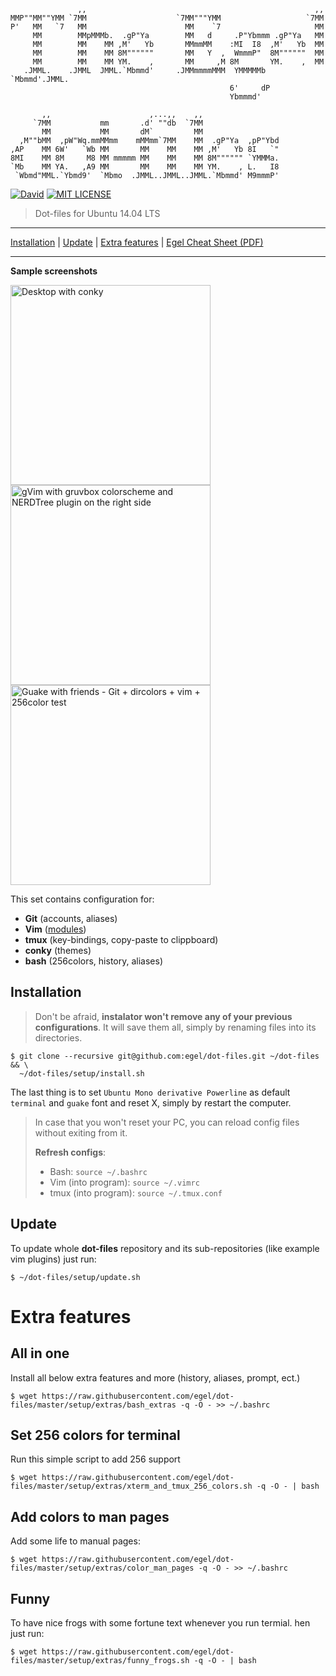                    ,,                                                   ,,
    MMP""MM""YMM `7MM                    `7MM"""YMM                   `7MM
    P'   MM   `7   MM                      MM    `7                     MM
         MM        MMpMMMb.  .gP"Ya        MM   d     .P"Ybmmm .gP"Ya   MM
         MM        MM    MM ,M'   Yb       MMmmMM    :MI  I8  ,M'   Yb  MM
         MM        MM    MM 8M""""""       MM   Y  ,  WmmmP"  8M""""""  MM
         MM        MM    MM YM.    ,       MM     ,M 8M       YM.    ,  MM
       .JMML.    .JMML  JMML.`Mbmmd'     .JMMmmmmMMM  YMMMMMb  `Mbmmd'.JMML.
                                                     6'     dP
                                                     Ybmmmd'

           ,,                      ,...,,    ,,
         `7MM           mm       .d' ""db  `7MM
           MM           MM       dM`         MM
      ,M""bMM  ,pW"Wq.mmMMmm    mMMmm`7MM    MM  .gP"Ya  ,pP"Ybd
    ,AP    MM 6W'   `Wb MM       MM    MM    MM ,M'   Yb 8I   `"
    8MI    MM 8M     M8 MM mmmmm MM    MM    MM 8M"""""" `YMMMa.
    `Mb    MM YA.   ,A9 MM       MM    MM    MM YM.    , L.   I8
     `Wbmd"MML.`Ybmd9'  `Mbmo  .JMML..JMML..JMML.`Mbmmd' M9mmmP'


[![David](https://img.shields.io/david/strongloop/express.svg?style=flat-square)]()
[![MIT LICENSE](http://img.shields.io/badge/license-MIT-yellowgreen.svg?style=flat-square)](https://github.com/egel/dot-files/blob/master/LICENSE)


> Dot-files for Ubuntu 14.04 LTS

* * *
[Installation](#installation) | [Update](#update) | [Extra features](#extra-features) | [Egel Cheat Sheet (PDF)](http://bit.ly/1wqcChS)
* * *


**Sample screenshots**

<img src="http://i.imgur.com/hwi7ia0.png" title="Desktop with conky" width="320" />
<img src="http://i.imgur.com/4l1A7rP.png" title="gVim with gruvbox colorscheme and NERDTree plugin on the right side" width="320" />
<img src="http://i.imgur.com/Z48dPBU.png" title="Guake with friends - Git + dircolors + vim + 256color test" width="320" />

This set contains configuration for:

  - **Git** (accounts, aliases)
  - **Vim** ([modules](.vim/bundle))
  - **tmux** (key-bindings, copy-paste to clippboard)
  - **conky** (themes)
  - **bash** (256colors, history, aliases)


## Installation
> Don't be afraid, **instalator won't remove any of your previous configurations**. It will save them all, simply by renaming files into its directories.

    $ git clone --recursive git@github.com:egel/dot-files.git ~/dot-files && \
      ~/dot-files/setup/install.sh

The last thing is to set `Ubuntu Mono derivative Powerline` as default `terminal` and `guake` font and reset X, simply by restart the computer.

> In case that you won't reset your PC, you can reload config files without exiting from it.
>
> **Refresh configs**:
> - Bash: `source ~/.bashrc`
> - Vim (into program): `source ~/.vimrc`
> - tmux (into program): `source ~/.tmux.conf`


## Update
To update whole **dot-files** repository and its sub-repositories (like example vim plugins) just run:

    $ ~/dot-files/setup/update.sh

# Extra features

## All in one
Install all below extra features and more (history, aliases, prompt, ect.)

    $ wget https://raw.githubusercontent.com/egel/dot-files/master/setup/extras/bash_extras -q -O - >> ~/.bashrc

## Set 256 colors for terminal
Run this simple script to add 256 support

    $ wget https://raw.githubusercontent.com/egel/dot-files/master/setup/extras/xterm_and_tmux_256_colors.sh -q -O - | bash

## Add colors to man pages
Add some life to manual pages:

    $ wget https://raw.githubusercontent.com/egel/dot-files/master/setup/extras/color_man_pages -q -O - >> ~/.bashrc

## Funny
To have nice frogs with some fortune text whenever you run termial. hen just run:

    $ wget https://raw.githubusercontent.com/egel/dot-files/master/setup/extras/funny_frogs.sh -q -O - | bash

 [powerline-install-webpage]: https://powerline.readthedocs.org/en/latest/installation/linux.html#font-installation
 [.vim/bundle]: https://github.com/egel/dot-files/tree/master/.vim/bundle
 [.gitconfig]: https://github.com/egel/dot-files/blob/master/.gitconfig
